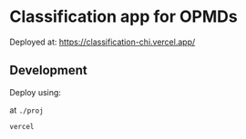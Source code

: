 # Classification app for OPMDs

Deployed at: https://classification-chi.vercel.app/

## Development

Deploy using: 

at `./proj`

```
vercel
```


